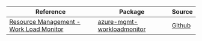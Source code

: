 | Reference | Package | Source |
|---|---|---|
|[Resource Management - Work Load Monitor](mgmt-workloadmonitor-readme.md)|[azure-mgmt-workloadmonitor](https://pypi.org/project/azure-mgmt-workloadmonitor)|[Github](https://github.com/Azure/azure-sdk-for-python/blob/main/sdk/workloadmonitor/azure-mgmt-workloadmonitor)|
